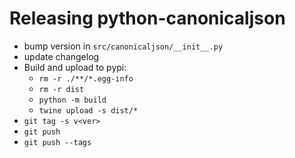 Releasing python-canonicaljson
==============================

* bump version in `src/canonicaljson/__init__.py`
* update changelog
* Build and upload to pypi:
  * `rm -r ./**/*.egg-info`
  * `rm -r dist`
  * `python -m build`
  * `twine upload -s dist/*`
* `git tag -s v<ver>`
* `git push`
* `git push --tags`